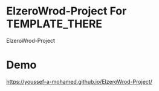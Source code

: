 # ElzeroWrod-Project For TEMPLATE_THERE
ElzeroWrod-Project
# Demo
https://youssef-a-mohamed.github.io/ElzeroWrod-Project/

